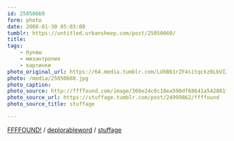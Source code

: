 ```yaml
---
id: 25050660
form: photo
date: 2008-01-30 05:03:00
tumblr: https://untitled.urbansheep.com/post/25050660/
title:
tags:
    - буквы
    - мизантропия
    - картинки
photo_original_url: https://64.media.tumblr.com/LUhB61rZF4sitqckz0LbVIJt_500.jpg
photo: /media/25050660.jpg
photo_caption: 
photo_source: http://ffffound.com/image/366e24c6c18ea598df68641a542801f5ac69fb19
photo_source_url: https://stuffage.tumblr.com/post/24999862/ffffound
photo_source_title: stuffage

---
```


<p><a href="http://ffffound.com/image/366e24c6c18ea598df68641a542801f5ac69fb19">FFFFOUND!</a> / <a href="http://thedeplorableword.net/post/25037574">deplorableword</a> / <a href="http://stuffage.tumblr.com/post/24999862">stuffage</a></p>
